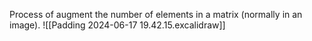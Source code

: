 Process of augment the number of elements in a matrix (normally in an image).
![[Padding 2024-06-17 19.42.15.excalidraw]]